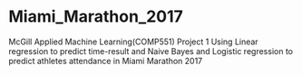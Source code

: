 # Miami_Marathon_2017
McGill Applied Machine Learning(COMP551) Project 1
Using Linear regression to predict time-result and Naive Bayes and Logistic regression to predict athletes attendance in Miami  Marathon 2017
